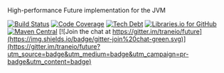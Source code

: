 High-performance Future implementation for the JVM

[![Build Status](https://travis-ci.org/traneio/future.svg?branch=master)](https://travis-ci.org/traneio/future)
[![Code Coverage](https://img.shields.io/sonar/http/sonarqube.com/io.trane.future:future-core/coverage.svg)](https://sonarqube.com/dashboard/index?id=io.trane.future%3Afuture)
[![Tech Debt](https://img.shields.io/sonar/http/sonarqube.com/io.trane.future:future-core/tech_debt.svg)](https://sonarqube.com/dashboard/index?id=io.trane.future%3Afuture)
[![Libraries.io for GitHub](https://img.shields.io/librariesio/github/traneio/future.svg)](https://libraries.io/github/traneio/future)
[![Maven Central](https://maven-badges.herokuapp.com/maven-central/io.trane.future/future/badge.svg)](https://maven-badges.herokuapp.com/maven-central/io.trane.future/future)
[![Join the chat at https://gitter.im/traneio/future](https://img.shields.io/badge/gitter-join%20chat-green.svg)](https://gitter.im/traneio/future?utm_source=badge&utm_medium=badge&utm_campaign=pr-badge&utm_content=badge)